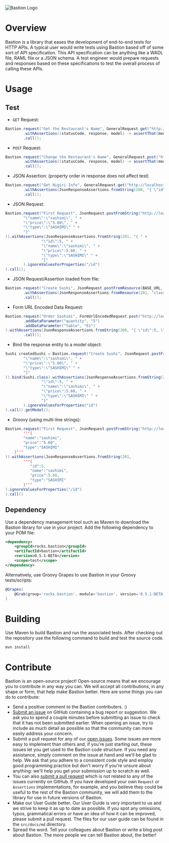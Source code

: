 ![Bastion Logo](https://raw.githubusercontent.com/KPull/Bastion/master/src/docs/logo/bastion_logo.png)

# Overview

Bastion is a library that eases the development of end-to-end tests for HTTP APIs. A typical user would write 
tests using Bastion based off of some sort of API specification. This API specification can be anything like a 
WADL file, RAML file or a JSON schema. A test engineer would prepare requests and responses based on these specifications 
to test the overall process of calling these APIs.

# Usage

## Test

* `GET` Request:
```java
Bastion.request("Get the Restaurant's Name", GeneralRequest.get("http://localhost:9876/restaurant"))
        .withAssertions((statusCode, response, model) -> assertThat(model).isEqualTo("The Sushi Parlour"))
        .call();
```

* `POST` Request:
```java
Bastion.request("Change the Restaurant's Name", GeneralRequest.post("http://localhost:9876/restaurant", "The Fish Parlour"))
        .withAssertions((statusCode, response, model) -> assertThat(model).isEqualTo("The Fish Parlour"))
        .call();
```

* JSON Assertion: (property order in response does not affect test)
```java
Bastion.request("Get Nigiri Info", GeneralRequest.get("http://localhost:9876/nigiri"))
        .withAssertions(JsonResponseAssertions.fromString(200, "{ \"id\":5, \"name\":\"Salmon Nigiri\", \"price\":23.55 }"))
        .call();
```

* JSON Request:
```java
Bastion.request("First Request", JsonRequest.postFromString("http://localhost:9876/sushi", "{ " +
        "\"name\":\"sashimi\", " +
        "\"price\":\"5.60\", " +
        "\"type\":\"SASHIMI\" " +
        "}"
)).withAssertions(JsonResponseAssertions.fromString(201, "{ " +
                "\"id\":5, " +
                "\"name\":\"sashimi\", " +
                "\"price\":5.60, " +
                "\"type\":\"SASHIMI\" " +
                "}"
        ).ignoreValuesForProperties("/id")
).call();
```

* JSON Request/Assertion loaded from file:
```java
Bastion.request("Create Sushi", JsonRequest.postFromResource(BASE_URL, "classpath:/json/create_sushi_request.json"))
        .withAssertions(JsonResponseAssertions.fromResource(201, "classpath:/json/create_sushi_response.json").ignoreValuesForProperties("/id"))
        .call();
```

* Form URL Encoded Data Request:
```java
Bastion.request("Order Sashimi", FormUrlEncodedRequest.post("http://localhost:9876/sashimi")
        .addDataParameter("quantity", "5")
        .addDataParameter("table", "61")
).withAssertions(JsonResponseAssertions.fromString(200, "{ \"id\":5, \"name\":\"Sashimi\", \"price\":5.95 }"))
        .call();
```

* Bind the response entity to a model object:
```java
Sushi createdSushi = Bastion.request("Create Sushi", JsonRequest.postFromString("http://localhost:9876/sushi", "{ " +
        "\"name\":\"sashimi\", " +
        "\"price\":\"5.60\", " +
        "\"type\":\"SASHIMI\" " +
        "}"
)).bind(Sushi.class).withAssertions(JsonResponseAssertions.fromString(201, "{ " +
                "\"id\":5, " +
                "\"name\":\"sashimi\", " +
                "\"price\":5.60, " +
                "\"type\":\"SASHIMI\" " +
                "}"
        ).ignoreValuesForProperties("id")
).call().getModel();
```

* Groovy (using multi-line strings):
```java
Bastion.request("First Request", JsonRequest.postFromString("http://localhost:9876/sushi",
        '''{
        "name":"sashimi",
        "price":"5.60",
        "type":"SASHIMI"
    }'''
)).withAssertions(JsonResponseAssertions.fromString(201,
        '''{
           "id":5,
           "name":"sashimi",
           "price":5.60,
           "type":"SASHIMI"
        }'''
).ignoreValuesForProperties("/id")
).call()
```

## Dependency

Use a dependency management tool such as Maven to download the Bastion library for use in your project. Add the following
dependency to your POM file:
```xml
<dependency>
    <groupId>rocks.bastion</groupId>
    <artifactId>bastion</artifactId>
    <version>0.5.1-BETA</version>
    <scope>test</scope>
</dependency>
```

Alternatively, use Groovy Grapes to use Bastion in your Groovy tests/scripts:
```groovy
@Grapes(
    @Grab(group='rocks.bastion', module='bastion', version='0.5.1-BETA')
)
```

# Building

Use Maven to build Bastion and run the associated tests. After checking out the repository 
use the following command to build and test the source code.

    mvn install

# Contribute

Bastion is an open-source project! Open-source means that we encourage you to contribute in any way you can. We will accept all contributions, in any shape
or form, that help make Bastion better. Here are some things you can do to contribute:

* Send a positive comment to the Bastion contributers. :)
* [Submit an issue](https://github.com/KPull/Bastion/issues) on GitHub containing a bug report or suggestion. We ask you to spend a couple minutes before
  submitting an issue to check that it has not been submitted earlier. When opening an issue, try to include as much detail as possible so that the
  community can more easily address your concern.
* Submit a pull request for any of our [open issues](https://github.com/KPull/Bastion/issues?q=is%3Aopen+is%3Aissue). Some issues are more easy to implement
  than others and, if you're just starting out, these issues let you get used to the Bastion code structure. If you need any assistance, simply comment on
  the issue at hand and we'll be glad to help. We ask that you adhere to a consistent code style and employ good programming practice but don't worry if
  you're unsure about anything: we'll help you get your submission up to scratch as well.
* You can also [submit a pull request](https://github.com/KPull/Bastion/pulls) which is not related to any of the issues currently on GitHub. If you have
  developed your own `Request` or `Assertions` implementations, for example, and you believe they could be useful to the rest of the Bastion community,
  we will add them to the library for use in future versions of Bastion.
* Make our User Guide better. Our User Guide is very important to us and we strive to keep it as up to date as possible. If you spot any omissions, typos,
  grammatical errors or have an idea of how it can be improved, please submit a pull request. The files for our user guide can be found in the `src/docs/md`
  directory.
* Spread the word. Tell your colleagues about Bastion or write a blog post about Bastion. The more people we can tell Bastion about, the better!

